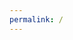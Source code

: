 ```yaml
---
permalink: /
---
```


<link rel="stylesheet" href="/css/pusheen.css">


<div id="boarder">
    <div id="board"></div>
</div>

<div id="preload" style="display:none"></div>

<script>

    var imgArray = [
        "autumn.jpg",
        "bake.gif",
        "balloons.jpg",
        "beach.gif",
        "burrito.gif",
        "busy.jpg",
        "christmas.gif",
        "christmas_tree.gif",
        "flowers.jpg",
        "halloween.gif",
        "mermaid.gif",
        "more_ice_cream.jpg",
        "pusheen_ice_cream.jpg",
        "shersheen.gif",
        "snowman.png"
    ];
    
    var preload = document.getElementById("preload");
    for (var i = 0; i < 15; i++) {
        preload.insertAdjacentHTML("beforeend", 
            `<img src="/img/pusheen/${imgArray[i]}">`
        )
    }

    var boardArray = imgArray.concat(imgArray);
    shuffle(boardArray);

    var board = document.getElementById("board");
    for (var i = 0; i < 30; i++) {
        board.insertAdjacentHTML("beforeend", 
            `<img data-index="${i}" src="/img/pusheen/card_back.jpg">`
        )
    }
    
    var flipNumber = 0;
    var firstFlip;
    var secondFlip;
    
    document.body.addEventListener("click", function (e) {
        var index = e.target.getAttribute("data-index");
        if(cardIsFacingDown(index)) {
            flipNumber++;
        }
        figurativelyFlipCard(index);
    });
   
   function cardIsFacingDown(index){
        return board.children[index].src.includes("card_back.jpg");
   }
   
    function figurativelyFlipCard(index) {
        var hiddenPusheen = boardArray[index];
        board.children[index].src = `/img/pusheen/${hiddenPusheen}`;
        // `/img/pusheen/${hiddenPusheen}` == "/img/pusheen/" + hiddenPusheen;
        
    }

    
    































function shuffle(a) {
    for (let i = a.length; i; i--) {
        let j = Math.floor(Math.random() * i);
        [a[i - 1], a[j]] = [a[j], a[i - 1]];
    }
}

</script>